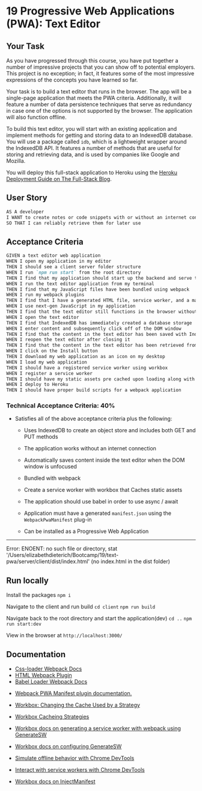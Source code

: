 # 19 Progressive Web Applications (PWA): Text Editor

## Your Task

As you have progressed through this course, you have put together a number of impressive projects that you can show off to potential employers. This project is no exception; in fact, it features some of the most impressive expressions of the concepts you have learned so far.

Your task is to build a text editor that runs in the browser. The app will be a single-page application that meets the PWA criteria. Additionally, it will feature a number of data persistence techniques that serve as redundancy in case one of the options is not supported by the browser. The application will also function offline.

To build this text editor, you will start with an existing application and implement methods for getting and storing data to an IndexedDB database. You will use a package called `idb`, which is a lightweight wrapper around the IndexedDB API. It features a number of methods that are useful for storing and retrieving data, and is used by companies like Google and Mozilla.

You will deploy this full-stack application to Heroku using the [Heroku Deployment Guide on The Full-Stack Blog](https://coding-boot-camp.github.io/full-stack/heroku/heroku-deployment-guide).

## User Story

```md
AS A developer
I WANT to create notes or code snippets with or without an internet connection
SO THAT I can reliably retrieve them for later use
```

## Acceptance Criteria

```md
GIVEN a text editor web application
WHEN I open my application in my editor
THEN I should see a client server folder structure
WHEN I run `npm run start` from the root directory
THEN I find that my application should start up the backend and serve the client
WHEN I run the text editor application from my terminal
THEN I find that my JavaScript files have been bundled using webpack
WHEN I run my webpack plugins
THEN I find that I have a generated HTML file, service worker, and a manifest file
WHEN I use next-gen JavaScript in my application
THEN I find that the text editor still functions in the browser without errors
WHEN I open the text editor
THEN I find that IndexedDB has immediately created a database storage
WHEN I enter content and subsequently click off of the DOM window
THEN I find that the content in the text editor has been saved with IndexedDB
WHEN I reopen the text editor after closing it
THEN I find that the content in the text editor has been retrieved from our IndexedDB
WHEN I click on the Install button
THEN I download my web application as an icon on my desktop
WHEN I load my web application
THEN I should have a registered service worker using workbox
WHEN I register a service worker
THEN I should have my static assets pre cached upon loading along with subsequent pages and static assets
WHEN I deploy to Heroku
THEN I should have proper build scripts for a webpack application
```

### Technical Acceptance Criteria: 40%

- Satisfies all of the above acceptance criteria plus the following:

  - Uses IndexedDB to create an object store and includes both GET and PUT methods

  - The application works without an internet connection

  - Automatically saves content inside the text editor when the DOM window is unfocused

  - Bundled with webpack

  - Create a service worker with workbox that Caches static assets

  - The application should use babel in order to use async / await

  - Application must have a generated `manifest.json` using the `WebpackPwaManifest` plug-in

  - Can be installed as a Progressive Web Application

---

Error: ENOENT: no such file or directory, stat '/Users/elizabethdieterich/Bootcamp/19/text-pwa/server/client/dist/index.html' (no index.html in the dist folder)

## Run locally

Install the packages `npm i`

Navigate to the client and run build `cd client` `npm run build`

Navigate back to the root directory and start the application(dev) `cd ..` `npm run start:dev`

View in the browser at `http://localhost:3000/`

## Documentation

<!-- Add CSS loaders and babel to webpack webpack.config.js -->

- [Css-loader Webpack Docs](https://webpack.js.org/loaders/css-loader/)
- [HTML Webpack Plugin](https://github.com/jantimon/html-webpack-plugin)
- [Babel Loader Webpack Docs](https://webpack.js.org/loaders/babel-loader/)

<!-- Add and configure workbox plugins manifest file in webpack.config.js -->

- [Webpack PWA Manifest plugin documentation.](https://www.npmjs.com/package/webpack-pwa-manifest)

<!-- Implement asset caching -->

- [Workbox: Changing the Cache Used by a Strategy](https://developer.chrome.com/docs/workbox/modules/workbox-strategies/#changing-the-cache-used-by-a-strategy)

- [Workbox Cacheing Strategies](https://developer.chrome.com/docs/workbox/modules/workbox-strategies/#using-strategies)

<!-- Add and configure workbox plugins for a service worker. -->

- [Workbox docs on generating a service worker with webpack using GenerateSW](https://developers.google.com/web/tools/workbox/guides/generate-service-worker/webpack)
- [Workbox docs on configuring GenerateSW](https://developer.chrome.com/docs/workbox/reference/workbox-webpack-plugin/#type-GenerateSWConfig)

- [Simulate offline behavior with Chrome DevTools](https://developers.google.com/web/ilt/pwa/tools-for-pwa-developers#simulate_offline_behavior)

- [Interact with service workers with Chrome DevTools](https://developers.google.com/web/ilt/pwa/tools-for-pwa-developers#interact_with_service_workers_in_the_browser)

- [Workbox docs on InjectManifest](https://developers.google.com/web/tools/workbox/modules/workbox-webpack-plugin#injectmanifest_plugin)
